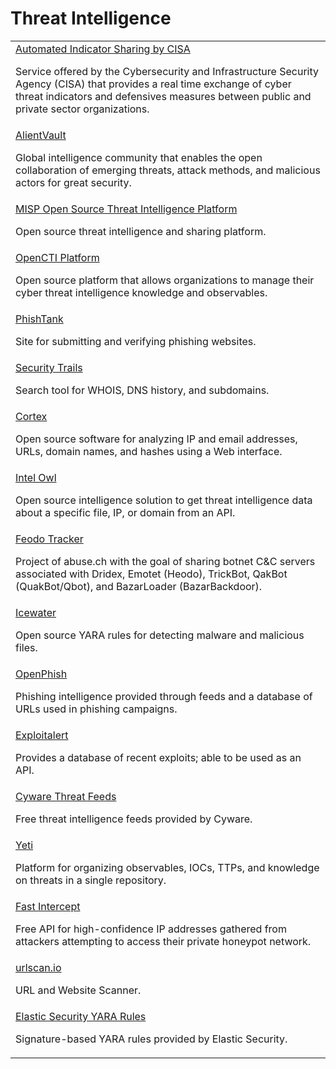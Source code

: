 # Threat Intelligence

<table>
  <tbody>
    <tr>
      <td>
        <a href="https://www.cisa.gov/topics/cyber-threats-and-advisories/information-sharing/automated-indicator-sharing-ais">Automated Indicator Sharing by CISA</a>
        <p>Service offered by the Cybersecurity and Infrastructure Security Agency (CISA) that provides a real time exchange of cyber threat indicators and defensives measures between public and private sector organizations.</p>
      </td>
    </tr>
    <tr>
      <td>
        <a href="https://otx.alienvault.com/">AlientVault</a>
        <p>Global intelligence community that enables the open collaboration of emerging threats, attack methods, and malicious actors for great security.</p>
      </td>      
    </tr>
    <tr>
      <td>
        <a href="https://www.misp-project.org/">MISP Open Source Threat Intelligence Platform</a>
        <p>Open source threat intelligence and sharing platform.</p>
      </td>
    </tr>
    <tr>
      <td>
        <a href="https://github.com/OpenCTI-Platform/opencti">OpenCTI Platform</a>
        <p>Open source platform that allows organizations to manage their cyber threat intelligence knowledge and observables.</p>
      </td>
    </tr>
    <tr>
      <td>
        <a href="https://www.phishtank.com/">PhishTank</a>
        <p>Site for submitting and verifying phishing websites.</p>
      </td>
    </tr>
    <tr>
      <td>
        <a href="https://securitytrails.com/">Security Trails</a>
        <p>Search tool for WHOIS, DNS history, and subdomains.</p>
      </td>
    </tr>
    <tr>
      <td>
        <a href="https://github.com/TheHive-Project/Cortex">Cortex</a>
        <p>Open source software for analyzing IP and email addresses, URLs, domain names, and hashes using a Web interface.</p>
      </td>
    </tr>
    <tr>
      <td>
        <a href="https://github.com/intelowlproject/IntelOwl/">Intel Owl</a>
        <p>Open source intelligence solution to get threat intelligence data about a specific file, IP, or domain from an API.</p>
      </td>
    </tr>
    <tr>
      <td>
        <a href="https://feodotracker.abuse.ch/">Feodo Tracker</a>
        <p>Project of abuse.ch with the goal of sharing botnet C&C servers associated with Dridex, Emotet (Heodo), TrickBot, QakBot (QuakBot/Qbot), and BazarLoader (BazarBackdoor).</p>
      </td>
    </tr>
    <tr>
      <td>
        <a href="https://github.com/SupportIntelligence/Icewater">Icewater</a>
        <p>Open source YARA rules for detecting malware and malicious files.</p>
      </td>
    </tr>
    <tr>
      <td>
        <a href="https://openphish.com/index.html">OpenPhish</a>
        <p>Phishing intelligence provided through feeds and a database of URLs used in phishing campaigns.</p>
      </td>
    </tr>
    <tr>
      <td>
        <a href="https://www.exploitalert.com/browse-exploit.html">Exploitalert</a>
        <p>Provides a database of recent exploits; able to be used as an API.</p>
      </td>
    </tr>
    <tr>
      <td>
        <a href="https://cyware.com/resources/threat-intel-feeds">Cyware Threat Feeds</a>
        <p>Free threat intelligence feeds provided by Cyware.</p>
      </td>
    </tr>
    <tr>
      <td>
        <a href="https://yeti-platform.github.io/">Yeti</a>
        <p>Platform for organizing observables, IOCs, TTPs, and knowledge on threats in a single repository.</p>
      </td>
    </tr>
    <tr>
      <td>
        <a href="https://intercept.sh/threatlists/">Fast Intercept</a>
        <p>Free API for high-confidence IP addresses gathered from attackers attempting to access their private honeypot network.</p>
      </td>
    </tr>
    <tr>
      <td>
        <a href="https://urlscan.io/">urlscan.io</a>
        <p>URL and Website Scanner.</p>
      </td>
    </tr>
    <tr>
      <td>
        <a href="https://github.com/elastic/protections-artifacts/tree/main/yara">Elastic Security YARA Rules</a>
        <p>Signature-based YARA rules provided by Elastic Security.</p>
      </td>
    </tr>
  </tbody>
</table>

